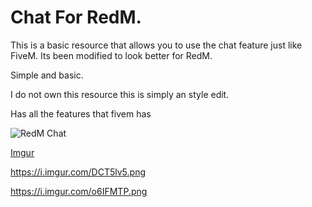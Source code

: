 # Chat For RedM.

This is a basic resource that allows you to use the chat feature just like FiveM. Its been modified to look better for RedM.

Simple and basic.

I do not own this resource this is simply an style edit.

Has all the features that fivem has

![RedM Chat](https://i.imgur.com/o6IFMTP.png)

[Imgur](https://i.imgur.com/o6IFMTP.png)

https://i.imgur.com/DCT5lv5.png

https://i.imgur.com/o6IFMTP.png
